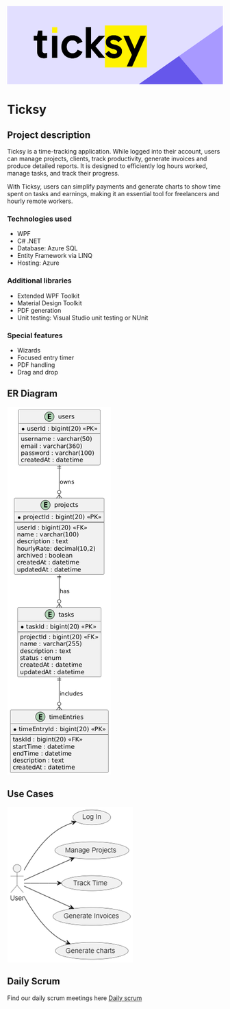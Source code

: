 ![ticksy banner](images/banner.png)

# Ticksy

## Project description

Ticksy is a time-tracking application. While logged into their account, users can manage projects, clients, track productivity, generate invoices and produce detailed reports. It is designed to efficiently log hours worked, manage tasks, and track their progress.

With Ticksy, users can simplify payments and generate charts to show time spent on tasks and earnings, making it an essential tool for freelancers and hourly remote workers.

### Technologies used

-   WPF
-   C# .NET
-   Database: Azure SQL
-   Entity Framework via LINQ
-   Hosting: Azure

### Additional libraries

-   Extended WPF Toolkit
-   Material Design Toolkit
-   PDF generation
-   Unit testing: Visual Studio unit testing or NUnit

### Special features

-   Wizards
-   Focused entry timer
-   PDF handling
-   Drag and drop

## ER Diagram

![ER diagram](images/er-diagram.png)

## Use Cases

![Use cases](images/use-cases.png)

## Daily Scrum

Find our daily scrum meetings here [Daily scrum](docs/DailyScrum.txt)

